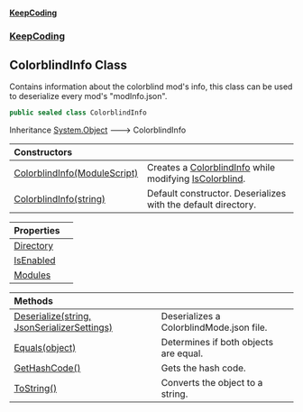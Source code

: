 #### [KeepCoding](index.md 'index')
### [KeepCoding](KeepCoding.md 'KeepCoding')
## ColorblindInfo Class
Contains information about the colorblind mod's info, this class can be used to deserialize every mod's "modInfo.json".  
```csharp
public sealed class ColorblindInfo
```

Inheritance [System.Object](https://docs.microsoft.com/en-us/dotnet/api/System.Object 'System.Object') &#129106; ColorblindInfo  

| Constructors | |
| :--- | :--- |
| [ColorblindInfo(ModuleScript)](KeepCoding_ColorblindInfo_ColorblindInfo(KeepCoding_ModuleScript).md 'KeepCoding.ColorblindInfo.ColorblindInfo(KeepCoding.ModuleScript)') | Creates a [ColorblindInfo](KeepCoding_ColorblindInfo.md 'KeepCoding.ColorblindInfo') while modifying [IsColorblind](KeepCoding_ModuleScript_IsColorblind.md 'KeepCoding.ModuleScript.IsColorblind').<br/> |
| [ColorblindInfo(string)](KeepCoding_ColorblindInfo_ColorblindInfo(string).md 'KeepCoding.ColorblindInfo.ColorblindInfo(string)') | Default constructor. Deserializes with the default directory.<br/> |

| Properties | |
| :--- | :--- |
| [Directory](KeepCoding_ColorblindInfo_Directory.md 'KeepCoding.ColorblindInfo.Directory') |  |
| [IsEnabled](KeepCoding_ColorblindInfo_IsEnabled.md 'KeepCoding.ColorblindInfo.IsEnabled') |  |
| [Modules](KeepCoding_ColorblindInfo_Modules.md 'KeepCoding.ColorblindInfo.Modules') |  |

| Methods | |
| :--- | :--- |
| [Deserialize(string, JsonSerializerSettings)](KeepCoding_ColorblindInfo_Deserialize(string_JsonSerializerSettings).md 'KeepCoding.ColorblindInfo.Deserialize(string, JsonSerializerSettings)') | Deserializes a ColorblindMode.json file.<br/> |
| [Equals(object)](KeepCoding_ColorblindInfo_Equals(object).md 'KeepCoding.ColorblindInfo.Equals(object)') | Determines if both objects are equal.<br/> |
| [GetHashCode()](KeepCoding_ColorblindInfo_GetHashCode().md 'KeepCoding.ColorblindInfo.GetHashCode()') | Gets the hash code.<br/> |
| [ToString()](KeepCoding_ColorblindInfo_ToString().md 'KeepCoding.ColorblindInfo.ToString()') | Converts the object to a string.<br/> |
